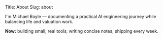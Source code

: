 Title: About
Slug: about

I'm Michael Boyle — documenting a practical AI engineering journey while balancing life and valuation work.

**Now:** building small, real tools; writing concise notes; shipping every week.
